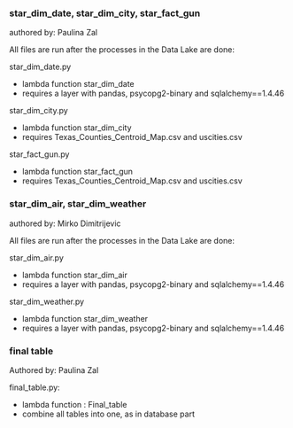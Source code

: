 ### star_dim_date, star_dim_city, star_fact_gun
authored by: Paulina Zal

All files are run after the processes in the Data Lake are done:

star_dim_date.py
- lambda function star_dim_date
- requires a layer with pandas, psycopg2-binary and sqlalchemy==1.4.46

star_dim_city.py  
- lambda function star_dim_city
- requires Texas_Counties_Centroid_Map.csv and uscities.csv

star_fact_gun.py
- lambda function star_fact_gun
- requires Texas_Counties_Centroid_Map.csv and uscities.csv

### star_dim_air, star_dim_weather
authored by: Mirko Dimitrijevic

All files are run after the processes in the Data Lake are done:

star_dim_air.py
- lambda function star_dim_air
- requires a layer with pandas, psycopg2-binary and sqlalchemy==1.4.46

star_dim_weather.py
- lambda function star_dim_weather
- requires a layer with pandas, psycopg2-binary and sqlalchemy==1.4.46

### final table
Authored by: Paulina Zal

final_table.py:
- lambda function : Final_table
- combine all tables into one, as in database part 
